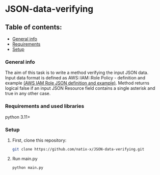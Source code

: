 # JSON-data-verifying

## Table of contents: 
* [General info](#general-info)
* [Requirements](#requirements)
* [Setup](#setup)

### General info
The aim of this task is to write a method verifying the input JSON data.
Input data format is defined as AWS::IAM::Role Policy - definition and example [(AWS IAM Role JSON definition and example)](https://docs.aws.amazon.com/AWSCloudFormation/latest/UserGuide/aws-properties-iam-role-policy.html).
Method returns logical false if an input JSON Resource field contains a single asterisk and true in any other case. 
### Requirements and used libraries
python 3.11+
### Setup
1. First, clone this repository:
   ```sh
   git clone https://github.com/natix-x/JSON-data-verifying.git
   ```
2. Run main.py
   ```sh
   python main.py
   ```